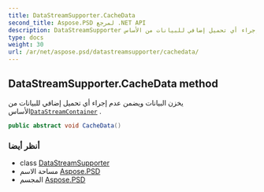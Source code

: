 ```yaml
---
title: DataStreamSupporter.CacheData
second_title: Aspose.PSD لمرجع .NET API
description: DataStreamSupporter طريقة. يخزن البيانات ويضمن عدم إجراء أي تحميل إضافي للبيانات من الأساسDataStreamContainer .
type: docs
weight: 30
url: /ar/net/aspose.psd/datastreamsupporter/cachedata/
---
```

## DataStreamSupporter.CacheData method

يخزن البيانات ويضمن عدم إجراء أي تحميل إضافي للبيانات من الأساس[`DataStreamContainer`](../datastreamcontainer/) .

```csharp
public abstract void CacheData()
```

### أنظر أيضا

* class [DataStreamSupporter](../)
* مساحة الاسم [Aspose.PSD](../../datastreamsupporter/)
* المجسم [Aspose.PSD](../../../)


